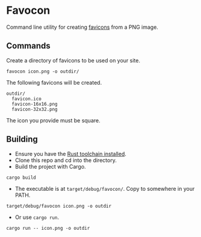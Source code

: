 # Favocon

Command line utility for creating
[favicons](https://en.wikipedia.org/wiki/Favicon) from a PNG image.


## Commands

Create a directory of favicons to be used on your site.

``` shell
favocon icon.png -o outdir/
```

The following favicons will be created.

``` shell
outdir/
  favicon.ico
  favicon-16x16.png
  favicon-32x32.png
```

The icon you provide must be square.

## Building

- Ensure you have the [Rust toolchain
installed](https://doc.rust-lang.org/cargo/getting-started/installation.html).
- Clone this repo and cd into the directory. 
- Build the project with Cargo.

``` shell
cargo build
```

- The executable is at `target/debug/favocon/`. Copy to somewhere in your PATH.

``` shell
target/debug/favocon icon.png -o outdir
```

- Or use `cargo run`.

``` shell
cargo run -- icon.png -o outdir
```

